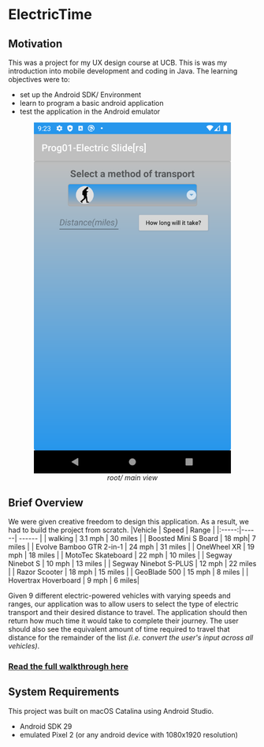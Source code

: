 # ElectricTime
## Motivation
This was a project for my UX design course at UCB.  This is was my introduction into mobile development and coding in Java.  The learning objectives were to:
- set up the Android SDK/ Environment
- learn to program a basic android application
- test the application in the Android emulator


<p align="center">
  <img src="https://github.com/frgalvan/ElectricTime/blob/main/app/src/main/imgs/img1.png" width="400px" align="middle"/>
  <br>
    <em>root/ main view</em>
</p>



## Brief Overview
We were given creative freedom to design this application.  As a result, we had to build the project from scratch.
|Vehicle | Speed | Range |
|:-----:|------| ------ |
|  walking  | 3.1 mph | 30 miles |
|  Boosted Mini S Board  | 18 mph| 7 miles |
|  Evolve Bamboo GTR 2-in-1 | 24 mph | 31 miles |
| OneWheel XR | 19 mph | 18 miles |
| MotoTec Skateboard | 22 mph | 10 miles |
| Segway Ninebot S | 10 mph | 13 miles |
| Segway Ninebot S-PLUS | 12 mph | 22 miles |
| Razor Scooter | 18 mph | 15 miles | 
| GeoBlade 500 | 15 mph | 8 miles |
| Hovertrax Hoverboard | 9 mph | 6 miles|

Given 9 different electric-powered vehicles with varying speeds and ranges,  our application was to allow users to select the type of electric transport and their desired distance to travel. The application should then return how much time it would take to complete their journey.  The user should also see the equivalent amount of time required to travel that distance for the remainder of the list 
*(i.e. convert the user's input across all vehicles)*.
### [Read the full walkthrough here](https://github.com/frgalvan/ElectricTime/wiki)

## System Requirements
This project was built on macOS Catalina using Android Studio.
- Android SDK 29
- emulated Pixel 2 (or any android device with 1080x1920 resolution)



